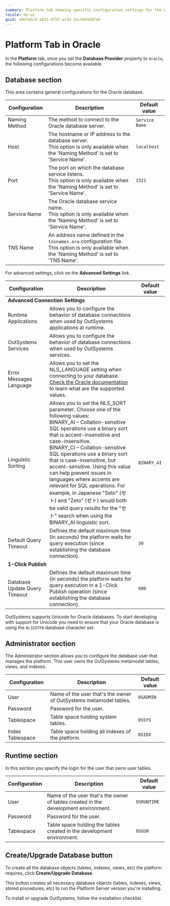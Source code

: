 ```yaml
---
summary: Platform tab showing specific configuration settings for the Oracle database provider.
locale: en-us
guid: a9efebcd-a811-4f57-ac3d-3ac58e920fe6
---
```


# Platform Tab in Oracle

In the **Platform** tab, once you set the **Database Provider** property to
`Oracle`, the following configurations become available.

## Database section

This area contains general configurations for the Oracle database.

Configuration | Description | Default value  
--------------|-------------|--------------  
Naming Method | The method to connect to the Oracle database server. | `Service Name`  
Host | The hostname or IP address to the database server.<br/>This option is only available when the 'Naming Method' is set to 'Service Name'. | `localhost`
Port | The port on which the database service listens.<br/>This option is only available when the 'Naming Method' is set to 'Service Name'. | `1521`
Service Name | The Oracle database service name.<br/>This option is only available when the 'Naming Method' is set to 'Service Name'. |
TNS Name | An address name defined in the `tnsnames.ora` configuration file.<br/>This option is only available when the 'Naming Method' is set to 'TNS Name'. |

For advanced settings, click on the **Advanced Settings** link.

<table>
<thead>
<tr>
<th>Configuration</th>
<th>Description</th>
<th>Default value</th>
</tr>
</thead>
<tbody>
<tr>
<td colspan="3">
<strong>Advanced Connection Settings</strong>
</td>
</tr>
<tr>
<td>Runtime Applications</td>
<td>Allows you to configure the behavior of database connections when used by OutSystems applications at runtime.</td>
<td></td>
</tr>
<tr>
<td>OutSystems Services</td>
<td>Allows you to configure the behavior of database connections when used by OutSystems services.</td>
<td></td>
</tr>
<tr>
<td>Error Messages Language</td>
<td>Allows you to set the NLS_LANGUAGE setting when connecting to your database.<br/>
<a target="_blank" href="http://docs.oracle.com/cd/B28359_01/server.111/b28298/applocaledata.htm" rel="external nofollow" class="external">Check the Oracle documentation</a> to learn what are the supported values.</td>
<td></td>
</tr>
<tr>
<td>Linguistic Sorting</td>
<td>Allows you to set the NLS_SORT parameter. Choose one of the following values:<br/>
BINARY_AI – Collation-sensitive SQL operations use a binary sort that is accent-insensitive and case-insensitive.<br/>
BINARY_CI – Collation-sensitive SQL operations use a binary sort that is case-insensitive, but accent-sensitive. Using this value can help prevent issues in languages where accents are relevant for SQL operations. For example, in Japanese "Seto" (セト) and "Zeto" (ゼト) would both be valid query results for the "セト" search when using the BINARY_AI linguistic sort.</td>
<td><code>BINARY_AI</code></td>
</tr>
<tr>
<td>Default Query Timeout</td>
<td>Defines the default maximum time (in seconds) the platform waits for query execution (since establishing the database connection).</td>
<td><code>30</code></td>
</tr>
<tr>
<td colspan="3">
<strong>1-Click Publish</strong>
</td>
</tr>
<tr>
<td>Database Update Query Timeout</td>
<td>Defines the default maximum time (in seconds) the platform waits for query execution in a 1-Click Publish operation (since establishing the database connection).</td>
<td><code>600</code></td>
</tr>
</tbody>
</table>

OutSystems supports Unicode for Oracle databases. To start developing with support for Unicode you need to ensure that your Oracle database is using the `AL32UTF8` database character set.

## Administrator section

The Administrator section allows you to configure the database user that manages the platform. This user owns the OutSystems metamodel tables, views, and indexes.

Configuration | Description | Default value  
--------------|-------------|--------------  
User | Name of the user that's the owner of OutSystems metamodel tables. | `OSADMIN`  
Password | Password for the user. |  
Tablespace | Table space holding system tables. | `OSSYS`  
Index Tablespace | Table space holding all indexes of the platform. | `OSIDX`  
  
## Runtime section

In this section you specify the login for the user that owns user tables.

Configuration | Description | Default value  
--------------|-------------|--------------  
User | Name of the user that's the owner of tables created in the development environment. | `OSRUNTIME`  
Password | Password for the user. |
Tablespace | Table space holding the tables created in the development environment. | `OSUSR`

## Create/Upgrade Database button

To create all the database objects (tables, indexes, views, etc) the platform requires, click **Create/Upgrade Database**.

This button creates all necessary database objects (tables, indexes, views, stored procedures, etc) to run the Platform Server version you're installing.

To install or upgrade OutSystems, follow the installation checklist.
